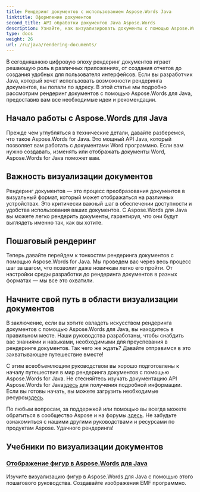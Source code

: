 ```yaml
---
title: Рендеринг документов с использованием Aspose.Words Java
linktitle: Оформление документов
second_title: API обработки документов Java Aspose.Words
description: Узнайте, как визуализировать документы с помощью Aspose.Words для Java в этом всеобъемлющем руководстве. Получите пошаговое руководство, советы и примеры для эффективного визуализирования документов.
type: docs
weight: 26
url: /ru/java/rendering-documents/
---
```


В сегодняшнюю цифровую эпоху рендеринг документов играет решающую роль в различных приложениях, от создания отчетов до создания удобных для пользователя интерфейсов. Если вы разработчик Java, который хочет использовать возможности рендеринга документов, вы попали по адресу. В этой статье мы подробно рассмотрим рендеринг документов с помощью Aspose.Words для Java, предоставив вам все необходимые идеи и рекомендации.

## Начало работы с Aspose.Words для Java

Прежде чем углубляться в технические детали, давайте разберемся, что такое Aspose.Words for Java. Это мощный API Java, который позволяет вам работать с документами Word программно. Если вам нужно создавать, изменять или отображать документы Word, Aspose.Words for Java поможет вам.

## Важность визуализации документов

Рендеринг документов — это процесс преобразования документов в визуальный формат, который может отображаться на различных устройствах. Это критически важный шаг в обеспечении доступности и удобства использования ваших документов. С Aspose.Words для Java вы можете легко рендерить документы, гарантируя, что они будут выглядеть именно так, как вы хотите.

## Пошаговый рендеринг

Теперь давайте перейдем к тонкостям рендеринга документов с помощью Aspose.Words for Java. Мы проведем вас через весь процесс шаг за шагом, что позволит даже новичкам легко его пройти. От настройки среды разработки до рендеринга документов в разных форматах — мы все это охватили.

## Начните свой путь в области визуализации документов

В заключение, если вы хотите овладеть искусством рендеринга документов с помощью Aspose.Words для Java, вы находитесь в правильном месте. Наши руководства разработаны, чтобы снабдить вас знаниями и навыками, необходимыми для преуспевания в рендеринге документов. Так чего же ждать? Давайте отправимся в это захватывающее путешествие вместе!

 С этим всеобъемлющим руководством вы хорошо подготовлены к началу путешествия в мир рендеринга документов с помощью Aspose.Words for Java. Не стесняйтесь изучать документацию API Aspose.Words for Java[здесь](https://reference.aspose.com/words/java/) для получения подробной информации. Если вы готовы начать, вы можете загрузить необходимые ресурсы[здесь](https://releases.aspose.com/words/java/).

 По любым вопросам, за поддержкой или помощью вы всегда можете обратиться в сообщество Aspose и на форумы.[здесь](https://forum.aspose.com/). Не забудьте ознакомиться с нашими другими руководствами и ресурсами по продуктам Aspose. Удачного рендеринга!

## Учебники по визуализации документов
### [Отображение фигур в Aspose.Words для Java](./rendering-shapes/)
Изучите визуализацию фигур в Aspose.Words для Java с помощью этого пошагового руководства. Создавайте изображения EMF программно.
